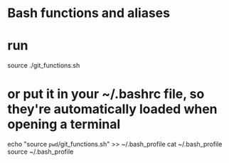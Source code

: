 # Bash functions and aliases

# run
source ./git_functions.sh

# or put it in your ~/.bashrc file, so they're automatically loaded when opening a terminal
echo "source `pwd`/git_functions.sh" >> ~/.bash_profile
cat ~/.bash_profile
source ~/.bash_profile

